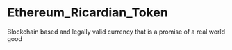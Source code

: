 # Ethereum_Ricardian_Token
Blockchain based and legally valid currency that is a promise of a real world good
